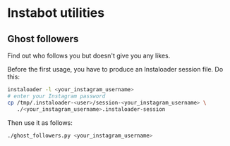 # Instabot utilities

## Ghost followers
Find out who follows you but doesn't give you any likes.

Before the first usage, you have to produce an Instaloader session file. Do this:

```sh
instaloader -l <your_instagram_username>
# enter your Instagram password
cp /tmp/.instaloader-<user>/session-<your_instagram_username> \
   ./<your_instagram_username>.instaloader-session
```

Then use it as follows:

```sh
./ghost_followers.py <your_instagram_username>
```
